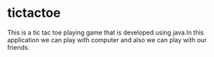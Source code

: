 # tictactoe
This is a tic tac toe playing game that is developed using java.In this application we can play with computer and also we can play with our friends.

